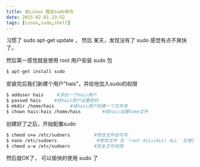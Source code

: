 ```yaml
---
title: 给Linux 增加sudo命令
date: 2015-02-01 23:52
tags: [Linux,sudo,shell]
---
```

习惯了 sudo apt-get update ， 然后 某天，发现没有了 sudo 感觉有点不爽快了。

然后第一感觉就是使用 root 用户安装 sudo 包

``` bash
$ apt-get install sudo
```

安装完后我们新建个用户"hais"，并给他加入sudo的权限

``` bash
$ adduser hais     #添加一个hais用户
$ passwd hais     #给hais用户设置密码
$ mkdir /home/hais      #给hais用户创建一个文件夹
$ chown hais:hais /home/hais        #给hais设置home文件
```

创建好了之后，开始配置sudo

``` bash
$ chmod u+w /etc/sudoers         #修改文件给可写
$ nano /etc/sudoers               #修改文件 在 'root ALL=(ALL) ALL' 后增加一行 “hais ALL=(ALL) ALL”
$ chmod u-w /etc/sudoers         #恢复文件权限
```

然后就OK了， 可以愉快的使用 sudo 了
